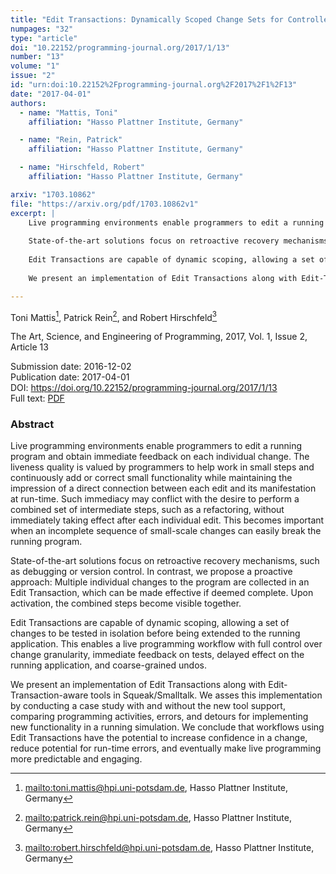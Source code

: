 ```yaml
---
title: "Edit Transactions: Dynamically Scoped Change Sets for Controlled Updates in Live Programming"
numpages: "32"
type: "article"
doi: "10.22152/programming-journal.org/2017/1/13"
number: "13"
volume: "1"
issue: "2"
id: "urn:doi:10.22152%2Fprogramming-journal.org%2F2017%2F1%2F13"
date: "2017-04-01"
authors: 
  - name: "Mattis, Toni"
    affiliation: "Hasso Plattner Institute, Germany"

  - name: "Rein, Patrick"
    affiliation: "Hasso Plattner Institute, Germany"

  - name: "Hirschfeld, Robert"
    affiliation: "Hasso Plattner Institute, Germany"

arxiv: "1703.10862"
file: "https://arxiv.org/pdf/1703.10862v1"
excerpt: |
    Live programming environments enable programmers to edit a running program and obtain immediate feedback on each individual change. The liveness quality is valued by programmers to help work in small steps and continuously add or correct small functionality while maintaining the impression of a direct connection between each edit and its manifestation at run-time. Such immediacy may conflict with the desire to perform a combined set of intermediate steps, such as a refactoring, without immediately taking effect after each individual edit. This becomes important when an incomplete sequence of small-scale changes can easily break the running program.
    
    State-of-the-art solutions focus on retroactive recovery mechanisms, such as debugging or version control. In contrast, we propose a proactive approach: Multiple individual changes to the program are collected in an Edit Transaction, which can be made effective if deemed complete. Upon activation, the combined steps become visible together.
    
    Edit Transactions are capable of dynamic scoping, allowing a set of changes to be tested in isolation before being extended to the running application. This enables a live programming workflow with full control over change granularity, immediate feedback on tests, delayed effect on the running application, and coarse-grained undos. 
    
    We present an implementation of Edit Transactions along with Edit-Transaction-aware tools in Squeak/Smalltalk. We asses this implementation by conducting a case study with and without the new tool support, comparing programming activities, errors, and detours for implementing new functionality in a running simulation. We conclude that workflows using Edit Transactions have the potential to increase confidence in a change, reduce potential for run-time errors, and eventually make live programming more predictable and engaging.

---
```

Toni Mattis[^1], Patrick Rein[^2], and Robert Hirschfeld[^3]

The Art, Science, and Engineering of Programming, 2017, Vol. 1, Issue 2, Article 13

Submission date: 2016-12-02  
Publication date: 2017-04-01  
DOI: <https://doi.org/10.22152/programming-journal.org/2017/1/13>  
Full text: [PDF](https://arxiv.org/pdf/1703.10862v1)  


### Abstract

Live programming environments enable programmers to edit a running program and obtain immediate feedback on each individual change. The liveness quality is valued by programmers to help work in small steps and continuously add or correct small functionality while maintaining the impression of a direct connection between each edit and its manifestation at run-time. Such immediacy may conflict with the desire to perform a combined set of intermediate steps, such as a refactoring, without immediately taking effect after each individual edit. This becomes important when an incomplete sequence of small-scale changes can easily break the running program.

State-of-the-art solutions focus on retroactive recovery mechanisms, such as debugging or version control. In contrast, we propose a proactive approach: Multiple individual changes to the program are collected in an Edit Transaction, which can be made effective if deemed complete. Upon activation, the combined steps become visible together.

Edit Transactions are capable of dynamic scoping, allowing a set of changes to be tested in isolation before being extended to the running application. This enables a live programming workflow with full control over change granularity, immediate feedback on tests, delayed effect on the running application, and coarse-grained undos. 

We present an implementation of Edit Transactions along with Edit-Transaction-aware tools in Squeak/Smalltalk. We asses this implementation by conducting a case study with and without the new tool support, comparing programming activities, errors, and detours for implementing new functionality in a running simulation. We conclude that workflows using Edit Transactions have the potential to increase confidence in a change, reduce potential for run-time errors, and eventually make live programming more predictable and engaging.


[^1]: <mailto:toni.mattis@hpi.uni-potsdam.de>, Hasso Plattner Institute, Germany
[^2]: <mailto:patrick.rein@hpi.uni-potsdam.de>, Hasso Plattner Institute, Germany
[^3]: <mailto:robert.hirschfeld@hpi.uni-potsdam.de>, Hasso Plattner Institute, Germany
